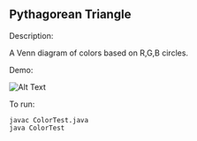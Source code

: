 ## Pythagorean Triangle
Description:

A Venn diagram of colors based on R,G,B circles.

Demo:

![Alt Text](http://g.recordit.co/eX5wQAwZWf.gif)

To run:
```
javac ColorTest.java
java ColorTest
```

